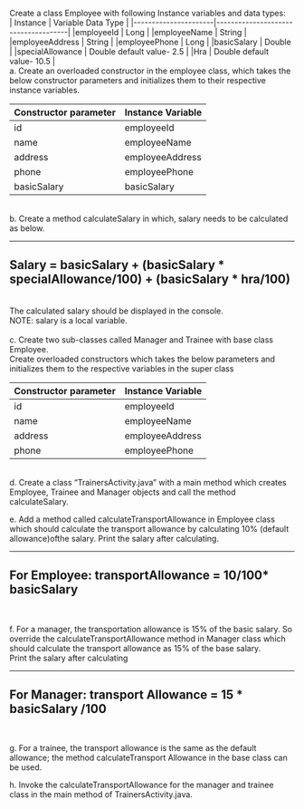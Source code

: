 Create a class Employee with following Instance variables and data types:<br />
|  Instance            |   Variable Data Type                | 
|----------------------|-------------------------------------|
|employeeId 		       |     Long                            |
|employeeName 	       |     String                          |
|employeeAddress     	 |     String                          |
|employeePhone 	       |     Long                            |
|basicSalary 		       |     Double                          |
|specialAllowance      |     Double 		default value- 2.5   |
|Hra 			             |     Double 		default value- 10.5  |
<br />
a. Create an overloaded constructor in the employee class, which takes the below constructor parameters and initializes them to their respective instance variables.<br />

| Constructor parameter | Instance Variable |
|-----------------------|-------------------|
|id 			              |   employeeId      |
|name 			            |   employeeName    |
|address 		            |   employeeAddress |
|phone 			            |   employeePhone   | 
|basicSalary 		        |   basicSalary     |
<br />
b. Create a method calculateSalary in which, salary needs to be calculated as below. <br />

---
Salary = basicSalary + (basicSalary * specialAllowance/100) + (basicSalary * hra/100)
---
           
<br />
The calculated salary should be displayed in the console. <br />
NOTE: salary is a local variable.<br />
<br />
c. Create two sub-classes called Manager and Trainee with base class Employee. <br />
Create overloaded constructors which takes the below parameters and initializes them to the respective variables in the super class<br />

| Constructor parameter | Instance Variable |
|-----------------------|-------------------|
|id 			              |   employeeId      |
|name 			            |   employeeName    |
|address 		            |   employeeAddress |
|phone 			            |   employeePhone   | 

<br />
d. Create a class “TrainersActivity.java” with a main method which creates Employee, Trainee and Manager objects and call the method calculateSalary.<br />

e. Add a method called calculateTransportAllowance in Employee class which should calculate the transport
allowance by calculating 10% (default allowance)ofthe salary. Print the salary after calculating.

---
For Employee: transportAllowance = 10/100* basicSalary
---
<br />

f. For a manager, the transportation allowance is 15% of the basic salary. So override the calculateTransportAllowance method in Manager class which should calculate the transport allowance as 15% of the base salary.<br />
Print the salary after calculating 

---
For Manager: transport Allowance = 15 * basicSalary /100
---
<br />

g. For a trainee, the transport allowance is the same as the default allowance; the method calculateTransport Allowance in the base class can be used.<br />

h. Invoke the calculateTransportAllowance for the manager and trainee class in the main method
of TrainersActivity.java.
